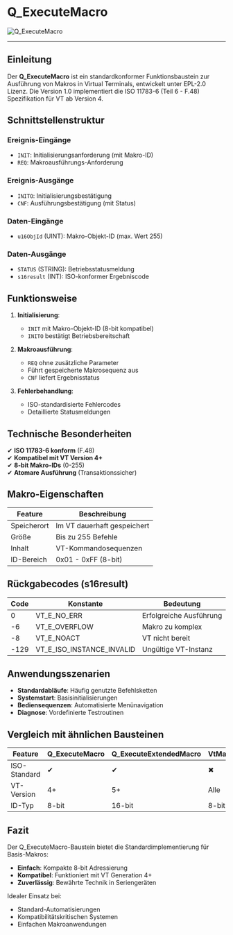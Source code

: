 # Q_ExecuteMacro

![Q_ExecuteMacro](https://user-images.githubusercontent.com/116869307/214147465-1e5432e3-d3d3-4eee-a8a5-8aec4ee82198.png)

* * * * * * * * * *

## Einleitung
Der **Q_ExecuteMacro** ist ein standardkonformer Funktionsbaustein zur Ausführung von Makros in Virtual Terminals, entwickelt unter EPL-2.0 Lizenz. Die Version 1.0 implementiert die ISO 11783-6 (Teil 6 - F.48) Spezifikation für VT ab Version 4.

## Schnittstellenstruktur

### **Ereignis-Eingänge**
- `INIT`: Initialisierungsanforderung (mit Makro-ID)
- `REQ`: Makroausführungs-Anforderung

### **Ereignis-Ausgänge**
- `INITO`: Initialisierungsbestätigung
- `CNF`: Ausführungsbestätigung (mit Status)

### **Daten-Eingänge**
- `u16ObjId` (UINT): Makro-Objekt-ID (max. Wert 255)

### **Daten-Ausgänge**
- `STATUS` (STRING): Betriebsstatusmeldung
- `s16result` (INT): ISO-konformer Ergebniscode

## Funktionsweise

1. **Initialisierung**:
   - `INIT` mit Makro-Objekt-ID (8-bit kompatibel)
   - `INITO` bestätigt Betriebsbereitschaft

2. **Makroausführung**:
   - `REQ` ohne zusätzliche Parameter
   - Führt gespeicherte Makrosequenz aus
   - `CNF` liefert Ergebnisstatus

3. **Fehlerbehandlung**:
   - ISO-standardisierte Fehlercodes
   - Detaillierte Statusmeldungen

## Technische Besonderheiten

✔ **ISO 11783-6 konform** (F.48)  
✔ **Kompatibel mit VT Version 4+**  
✔ **8-bit Makro-IDs** (0-255)  
✔ **Atomare Ausführung** (Transaktionssicher)  

## Makro-Eigenschaften

| Feature        | Beschreibung                     |
|---------------|----------------------------------|
| Speicherort   | Im VT dauerhaft gespeichert      |
| Größe         | Bis zu 255 Befehle               |
| Inhalt        | VT-Kommandosequenzen             |
| ID-Bereich    | 0x01 - 0xFF (8-bit)              |

## Rückgabecodes (s16result)

| Code | Konstante               | Bedeutung                          |
|------|-------------------------|------------------------------------|
| 0    | VT_E_NO_ERR             | Erfolgreiche Ausführung           |
| -6   | VT_E_OVERFLOW           | Makro zu komplex                  |
| -8   | VT_E_NOACT              | VT nicht bereit                   |
| -129 | VT_E_ISO_INSTANCE_INVALID | Ungültige VT-Instanz             |

## Anwendungsszenarien

- **Standardabläufe**: Häufig genutzte Befehlsketten
- **Systemstart**: Basisinitialisierungen
- **Bediensequenzen**: Automatisierte Menünavigation
- **Diagnose**: Vordefinierte Testroutinen

## Vergleich mit ähnlichen Bausteinen

| Feature        | Q_ExecuteMacro | Q_ExecuteExtendedMacro | VtMacroRunner |
|---------------|----------------|------------------------|---------------|
| ISO-Standard  | ✔              | ✔                     | ✖             |
| VT-Version    | 4+             | 5+                    | Alle          |
| ID-Typ        | 8-bit          | 16-bit                | 8-bit         |

## Fazit

Der Q_ExecuteMacro-Baustein bietet die Standardimplementierung für Basis-Makros:

- **Einfach**: Kompakte 8-bit Adressierung
- **Kompatibel**: Funktioniert mit VT Generation 4+
- **Zuverlässig**: Bewährte Technik in Seriengeräten

Idealer Einsatz bei:
- Standard-Automatisierungen
- Kompatibilitätskritischen Systemen
- Einfachen Makroanwendungen
